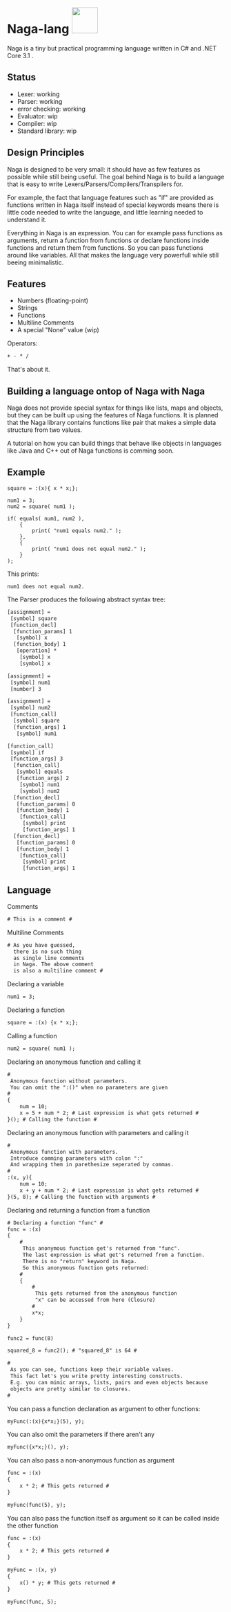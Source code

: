 


# Naga-lang <img src="https://github.com/RednibCoding/Naga-lang/blob/master/res/naga_icon.png" width="60">
Naga is a tiny but practical programming language written in C# and .NET Core 3.1 .

## Status
- Lexer: working
- Parser: working
- error checking: working
- Evaluator: wip
- Compiler: wip
- Standard library: wip

## Design Principles
Naga is designed to be very small: it should have as few features as possible
while still being useful. The goal behind Naga is to build a language that is easy
to write Lexers/Parsers/Compilers/Transpilers for.

For example, the fact that language features such as "if" are provided as functions written in Naga itself instead of
special keywords means there is little code needed to write the language, and little learning needed to understand it.

Everything in Naga is an expression. You can for example pass functions as arguments,
return a function from functions or declare functions inside functions and return them from functions.
So you can pass functions around like variables. All that makes the language very powerfull while still beeing minimalistic.

## Features
- Numbers (floating-point)
- Strings
- Functions
- Multiline Comments
- A special "None" value (wip)

Operators:
```html
+ - * /
```

That's about it.

## Building a language ontop of Naga with Naga
Naga does not provide special syntax for things like lists, maps and
objects, but they can be built up using the features of Naga functions.
It is planned that the Naga library contains functions like pair that makes a simple data
structure from two values.

A tutorial on how you can build things that behave like objects in languages like Java and
C++ out of Naga functions is comming soon.

## Example
	square = :(x){ x * x;};

	num1 = 3;
	num2 = square( num1 );

	if( equals( num1, num2 ),
		{
			print( "num1 equals num2." );
		},
		{
			print( "num1 does not equal num2." );
		}
	);
This prints:

	num1 does not equal num2.

The Parser produces the following abstract syntax tree:
```html
[assignment] =
 [symbol] square
 [function_decl]
  [function_params] 1
   [symbol] x
  [function_body] 1
   [operation] *
    [symbol] x
    [symbol] x

[assignment] =
 [symbol] num1
 [number] 3

[assignment] =
 [symbol] num2
 [function_call]
  [symbol] square
  [function_args] 1
   [symbol] num1

[function_call]
 [symbol] if
 [function_args] 3
  [function_call]
   [symbol] equals
   [function_args] 2
    [symbol] num1
    [symbol] num2
  [function_decl]
   [function_params] 0
   [function_body] 1
    [function_call]
     [symbol] print
     [function_args] 1
  [function_decl]
   [function_params] 0
   [function_body] 1
    [function_call]
     [symbol] print
     [function_args] 1
```

## Language
Comments
```html
# This is a comment #
```
Multiline Comments
```html
# As you have guessed,
  there is no such thing
  as single line comments
  in Naga. The above comment
  is also a multiline comment #
```
Declaring a variable
```html
num1 = 3;
```
Declaring a function
```html
square = :(x) {x * x;};
```
Calling a function
```html
num2 = square( num1 );
```
Declaring an anonymous function and calling it
```html
# 
 Anonymous function without parameters.
 You can omit the ":()" when no parameters are given
#
{
	num = 10;
	x = 5 + num * 2; # Last expression is what gets returned #
}(); # Calling the function #
```
Declaring an anonymous function with parameters and calling it
```html
# 
 Anonymous function with parameters.
 Introduce comming parameters with colon ":"
 And wrapping them in parethesize seperated by commas.
#
:(x, y){
	num = 10;
	x + y + num * 2; # Last expression is what gets returned #
}(5, 8); # Calling the function with arguments #
```
Declaring and returning a function from a function
```html
# Declaring a function "func" #
func = :(x)
{
	#
	 This anonymous function get's returned from "func".
	 The last expression is what get's returned from a function.
	 There is no "return" keyword in Naga.
	 So this anonymous function gets returned:
	#
	{
		#
		 This gets returned from the anonymous function
		 "x" can be accessed from here (Closure)
		#
		x*x;
	}
}

func2 = func(8)

squared_8 = func2(); # "squared_8" is 64 #

#
 As you can see, functions keep their variable values.
 This fact let's you write pretty interesting constructs.
 E.g. you can mimic arrays, lists, pairs and even objects because
 objects are pretty similar to closures.
#
```
You can pass a function declaration as argument to other functions:
```html
myFunc(:(x){x*x;}(5), y);
```
You can also omit the parameters if there aren't any
```html
myFunc({x*x;}(), y);
```
You can also pass a non-anonymous function as argument
```html
func = :(x)
{
	x * 2; # This gets returned #
}

myFunc(func(5), y);
```
You can also pass the function itself as argument so it can be called inside the other function
```html
func = :(x)
{
	x * 2; # This gets returned #
}

myFunc = :(x, y)
{
	x() * y; # This gets returned #
}

myFunc(func, 5);

```
